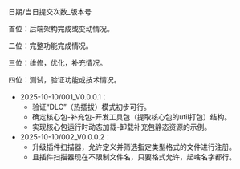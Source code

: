 日期/当日提交次数_版本号



首位：后端架构完成或变动情况。

二位：完整功能完成情况。

三位：维修，优化，补充情况。

四位：测试，验证功能或技术情况。



- 2025-10-10/001_V0.0.0.1：
  - 验证“DLC”（热插拔）模式初步可行。
  - 确定核心包-补充包-开发工具包（提取核心包的util打包）结构。
  - 实现核心包运行时动态加载-卸载补充包静态资源的示例。
- 2025-10-10/002_V0.0.0.2：
  - 升级插件扫描器，允许定义并筛选指定类型格式的文件进行注册。
  - 且插件扫描器现在不限制文件名，只要格式允许，起啥名字都行。